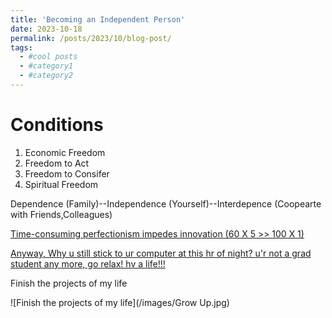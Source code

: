 ```yaml
---
title: 'Becoming an Independent Person'
date: 2023-10-18
permalink: /posts/2023/10/blog-post/
tags:
  - #cool posts
  - #category1
  - #category2
---
```

Conditions
====
1.  Economic Freedom
2.  Freedom to Act
3.  Freedom to Consifer
4.  Spiritual Freedom

Dependence (Family)--Independence (Yourself)--Interdepence (Coopearte with Friends,Colleagues)

[Time-consuming perfectionism impedes innovation (60 X 5 >> 100 X 1)](https://mp.weixin.qq.com/s/rPlEzdQsJxZRpuBrRlvTTA)

[Anyway, Why u still stick to ur computer at this hr of night? u'r not a grad student any more, go relax! hv a life!!!](https://mp.weixin.qq.com/s/_xN8DLI5fpHIoT1QaTnSvw)

Finish the projects of my life

![Finish the projects of my life](/images/Grow Up.jpg)